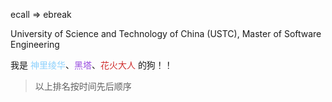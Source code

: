 ecall => ebreak

University of Science and Technology of China (USTC), Master of Software Engineering

我是 <font color=#8ED1FC>神里绫华</font>、<font color=#9B51E0>黑塔</font>、<font color=#CF2E2E>花火大人</font> 的狗！！

> 以上排名按时间先后顺序
